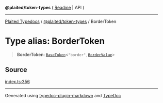 **@plaited/token-types** ( [Readme](../README.md) \| API )

***

[Plaited Typedocs](../../../modules.md) / [@plaited/token-types](../modules.md) / BorderToken

# Type alias: BorderToken

> **BorderToken**: [`BaseToken`](BaseToken.md)\<`"border"`, [`BorderValue`](BorderValue.md)\>

## Source

[index.ts:356](https://github.com/plaited/plaited/blob/b0dd907/libs/token-types/src/index.ts#L356)

***

Generated using [typedoc-plugin-markdown](https://www.npmjs.com/package/typedoc-plugin-markdown) and [TypeDoc](https://typedoc.org/)
